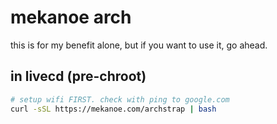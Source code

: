 # mekanoe arch

this is for my benefit alone, but if you want to use it, go ahead.

## in livecd (pre-chroot)

```bash
# setup wifi FIRST. check with ping to google.com
curl -sSL https://mekanoe.com/archstrap | bash
```
